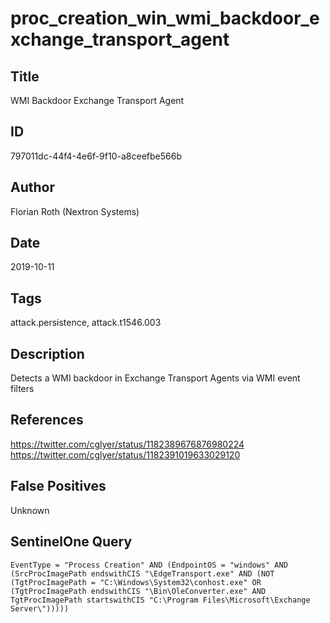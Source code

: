 # proc_creation_win_wmi_backdoor_exchange_transport_agent

## Title
WMI Backdoor Exchange Transport Agent

## ID
797011dc-44f4-4e6f-9f10-a8ceefbe566b

## Author
Florian Roth (Nextron Systems)

## Date
2019-10-11

## Tags
attack.persistence, attack.t1546.003

## Description
Detects a WMI backdoor in Exchange Transport Agents via WMI event filters

## References
https://twitter.com/cglyer/status/1182389676876980224
https://twitter.com/cglyer/status/1182391019633029120

## False Positives
Unknown

## SentinelOne Query
```
EventType = "Process Creation" AND (EndpointOS = "windows" AND (SrcProcImagePath endswithCIS "\EdgeTransport.exe" AND (NOT (TgtProcImagePath = "C:\Windows\System32\conhost.exe" OR (TgtProcImagePath endswithCIS "\Bin\OleConverter.exe" AND TgtProcImagePath startswithCIS "C:\Program Files\Microsoft\Exchange Server\")))))

```